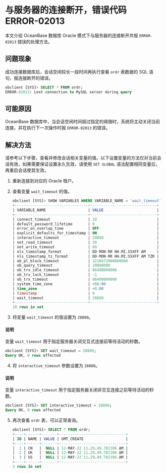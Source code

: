 # 与服务器的连接断开，错误代码 ERROR-02013

本文介绍 OceanBase 数据库 Oracle 模式下与服务器的连接断开并报 `ERROR-02013` 错误的处理方法。

## 问题现象

成功连接数据库后，会话空闲较长一段时间再执行查看 `ordr` 表数据的 SQL 语句，报连接断开的错误。

```sql
obclient [SYS]> SELECT * FROM ordr;
ERROR-02013: Lost connection to MySQL server during query
```

## 可能原因

OceanBase 数据库中，当会话空闲时间超过指定的阈值时，系统将主动关闭当前连接，并在执行下一次操作时报 `ERROR-02013` 的错误。

## 解决方法

请参考以下步骤，查看并修改会话相关变量的值。以下设置变量的方法仅对当前会话有效，如果需要保证设置永久生效，请使用 `SET GLOBAL` 语法配置相同变量后，再重启会话使其生效。

1. 重新连接到对应的 Oracle 租户。

2. 查看变量 `wait_timeout` 的值。

   ```sql
   obclient [SYS]> SHOW VARIABLES WHERE VARIABLE_NAME = 'wait_timeout';
   +---------------------------------+------------------------------+
   | VARIABLE_NAME                   | VALUE                        |
   +---------------------------------+------------------------------+
   | connect_timeout                 | 10                           |
   | default_password_lifetime       | 0                            |
   | error_on_overlap_time           | OFF                          |
   | explicit_defaults_for_timestamp | ON                           |
   | interactive_timeout             | 28800                        |
   | net_read_timeout                | 30                           |
   | net_write_timeout               | 60                           |
   | nls_timestamp_format            | DD-MON-RR HH.MI.SSXFF AM     |
   | nls_timestamp_tz_format         | DD-MON-RR HH.MI.SSXFF AM TZR |
   | ob_pl_block_timeout             | 3216672000000000             |
   | ob_query_timeout                | 10000000                     |
   | ob_trx_idle_timeout             | 86400000000                  |
   | ob_trx_lock_timeout             | -1                           |
   | ob_trx_timeout                  | 86400000000                  |
   | system_time_zone                | +08:00                       |
   | time_zone                       | +8:00                        |
   | timestamp                       | 0                            |
   | wait_timeout                    | 28800                        |
   +---------------------------------+------------------------------+
   18 rows in set
   ```

3. 将变量 `wait_timeout` 的值设置为 `28800`。

  <main id="notice" type='explain'>
    <h4>说明</h4>
    <p>变量 <code>wait_timeout</code> 用于指定服务器关闭交互式连接前等待活动的秒数。</p>
  </main>

   ```sql
   obclient [SYS]> SET wait_timeout = 28800;
   Query OK, 0 rows affected
   ```

4. 将 `interactive_timeout` 参数设置为 `28800`。

  <main id="notice" type='explain'>
    <h4>说明</h4>
    <p>变量 <code>interactive_timeout</code> 用于指定服务器关闭非交互连接之前等待活动的秒数。</p>
  </main>

   ```sql
   obclient [SYS]> SET interactive_timeout = 28800;
   Query OK, 0 rows affected
   ```

5. 再次查看 `ordr` 表，可以正常查询。

   ```sql
   obclient [SYS]> SELECT * FROM ordr;
   +----+------+-------+------------------------------+
   | ID | NAME | VALUE | GMT_CREATE                   |
   +----+------+-------+------------------------------+
   |  1 | CN   |  NULL | 12-MAY-22 11.29.49.782106 AM |
   |  2 | UK   |  NULL | 12-MAY-22 11.29.49.782106 AM |
   |  3 | US   |  NULL | 12-MAY-22 11.29.49.782106 AM |
   +----+------+-------+------------------------------+
   3 rows in set
   ```
